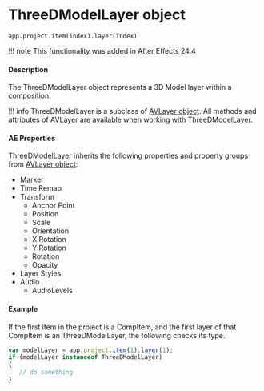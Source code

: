 # ThreeDModelLayer object

`app.project.item(index).layer(index)`

!!! note
    This functionality was added in After Effects 24.4

#### Description

The ThreeDModelLayer object represents a 3D Model layer within a composition.

!!! info
    ThreeDModelLayer is a subclass of [AVLayer object](avlayer.md). All methods and attributes of AVLayer are available when working with ThreeDModelLayer.

#### AE Properties

ThreeDModelLayer inherits the following properties and property groups from [AVLayer object](avlayer.md):

- Marker
- Time Remap
- Transform
  - Anchor Point
  - Position
  - Scale
  - Orientation
  - X Rotation
  - Y Rotation
  - Rotation
  - Opacity
- Layer Styles
- Audio
  - AudioLevels

#### Example

If the first item in the project is a CompItem, and the first layer of that CompItem is an ThreeDModelLayer, the following checks its type.

```javascript
var modelLayer = app.project.item(1).layer(1);
if (modelLayer instanceof ThreeDModelLayer)
{
   // do something
}
```
